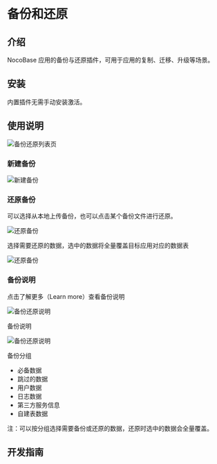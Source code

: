 # 备份和还原

## 介绍

NocoBase 应用的备份与还原插件，可用于应用的复制、迁移、升级等场景。

## 安装

内置插件无需手动安装激活。

## 使用说明

![备份还原列表页](https://nocobase-docs.oss-cn-beijing.aliyuncs.com/071b969c4db9bdc6d2c359e1b6bef5da.png)

### 新建备份

![新建备份](https://nocobase-docs.oss-cn-beijing.aliyuncs.com/0e3d9410e6b1cfbda38044033f0b4053.png)

### 还原备份

可以选择从本地上传备份，也可以点击某个备份文件进行还原。

![还原备份](https://nocobase-docs.oss-cn-beijing.aliyuncs.com/e4b95a4376260fd516de7828fd9f1056.png)

选择需要还原的数据，选中的数据将全量覆盖目标应用对应的数据表

![还原备份](https://nocobase-docs.oss-cn-beijing.aliyuncs.com/9c7cb78b51c8f949e417b5a1e0180ae2.png)

### 备份说明

点击了解更多（Learn more）查看备份说明

![备份还原说明](https://nocobase-docs.oss-cn-beijing.aliyuncs.com/4f54eba0fde2d6481274665cb184a79e.png)

备份说明

![备份还原说明](https://nocobase-docs.oss-cn-beijing.aliyuncs.com/bd5c68cf7e35d04e525f9b13e48e32d9.png)

备份分组

- 必备数据
- 跳过的数据
- 用户数据
- 日志数据
- 第三方服务信息
- 自建表数据

注：可以按分组选择需要备份或还原的数据，还原时选中的数据会全量覆盖。

## 开发指南
